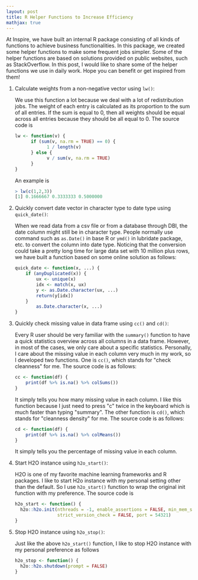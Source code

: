 ```yaml
---
layout: post
title: R Helper Functions to Increase Efficiency
mathjax: true
---
```


At Inspire, we have built an internal R package consisting of all kinds of functions to achieve business functionalities. In this package, we created some helper functions to make some frequent jobs simpler. Some of the helper functions are based on solutions provided on public websites, such as StackOverflow. In this post, I would like to share some of the helper functions we use in daily work. Hope you can benefit or get inspired from them!

1. Calculate weights from a non-negative vector using `lw()`:

    We use this function a lot because we deal with a lot of redistribution jobs. The weight of each entry is calculated as its proportion to the sum of all entries. If the sum is equal to 0, then all weights should be equal across all entries because they should be all equal to 0. The source code is
    ```r
    lw <- function(v) {
          if (sum(v, na.rm = TRUE) == 0) {
                1 / length(v)
          } else {
                v / sum(v, na.rm = TRUE)
          }
    }
    ```
    An example is
    ```r
    > lw(c(1,2,3))
    [1] 0.1666667 0.3333333 0.5000000
    ```

1. Quickly convert date vector in character type to date type using `quick_date()`:

    When we read data from a csv file or from a database through DBI, the date column might still be in character type. People normally use command such as `as.Date()` in base R or `ymd()` in lubridate package, etc. to convert the column into date type. Noticing that the conversion could take a pretty long time for large data set with 10 million plus rows, we have built a function based on some online solution as follows:
    ```r
    quick_date <- function(x, ...) {
        if (anyDuplicated(x)) {
            ux <- unique(x)
            idx <- match(x, ux)
            y <- as.Date.character(ux, ...)
            return(y[idx])
        }
            as.Date.character(x, ...)
    }
    ```

1. Quickly check missing value in data frame using `cc()` and `cd()`:

    Every R user should be very familiar with the `summary()` function to have a quick statistics overview across all columns in a data frame. However, in most of the cases, we only care about a specific statistics. Personally, I care about the missing value in each column very much in my work, so I developed two functions. One is `cc()`, which stands for "check cleanness" for me. The source code is as follows:
    ```r
    cc <- function(df) {
        print(df %>% is.na() %>% colSums())
    }
    ```
    It simply tells you how many missing value in each column. I like this function because I just need to press "c" twice in the keyboard which is much faster than typing "summary". The other function is `cd()`, which stands for "cleanness density" for me. The source code is as follows:
    ```r
    cd <- function(df) {
        print(df %>% is.na() %>% colMeans())
    }
    ```
    It simply tells you the percentage of missing value in each column.

1. Start H2O instance using `h2o_start()`:

    H2O is one of my favorite machine learning frameworks and R packages. I like to start H2o instance with my personal setting other than the default. So I use `h2o_start()` function to wrap the original init function with my preference. The source code is
    ```r
    h2o_start <- function() {
      h2o::h2o.init(nthreads = -1, enable_assertions = FALSE, min_mem_size = '8g',
                    strict_version_check = FALSE, port = 54321)
    }
    ```

1. Stop H2O instance using `h2o_stop()`:

    Just like the above `h2o_start()` function, I like to stop H2O instance with my personal preference as follows
    ```r
    h2o_stop <- function() {
      h2o::h2o.shutdown(prompt = FALSE)
    }
    ```
